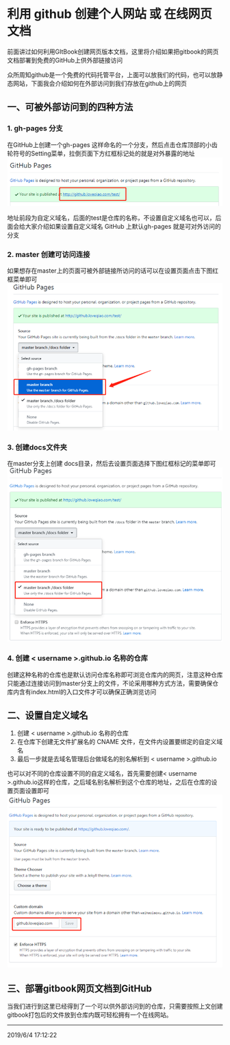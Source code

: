 # 利用 github 创建个人网站 或 在线网页文档

前面讲过如何利用GItBook创建网页版本文档，这里将介绍如果把gitbook的网页文档部署到免费的GitHub上供外部链接访问

众所周知github是一个免费的代码托管平台，上面可以放我们的代码，也可以放静态网站，下面我会介绍如何在外部访问到我们存放在github上的网页

## 一、可被外部访问到的四种方法

### 1. gh-pages 分支 
在GitHub上创建一个gh-pages 这样命名的一个分支，然后点击仓库顶部的小齿轮符号的Setting菜单，拉倒页面下方红框标记处的就是对外暴露的地址 ![](01.png)

地址前段为自定义域名，后面的test是仓库的名称，不设置自定义域名也可以，后面会给大家介绍如果设置自定义域名
GitHub 上默认gh-pages 就是可对外访问的分支

### 2. master 创建可访问连接

如果想存在master上的页面可被外部链接所访问的话可以在设置页面点击下图红框菜单即可
![](02.png)

### 3. 创建docs文件夹

在master分支上创建 docs目录，然后去设置页面选择下图红框标记的菜单即可
![](03.png)

### 4. 创建 < username >.github.io 名称的仓库

创建这种名称的仓库也是默认访问仓库名称即可浏览仓库内的网页，注意这种仓库只能通过连接访问到master分支上的文件，不论采用哪种方式方法，需要确保仓库内含有index.html的入口文件才可以确保正确浏览访问

## 二、设置自定义域名

1. 创建 < username >.github.io 名称的仓库
2. 在仓库下创建无文件扩展名的 CNAME 文件，在文件内设置要绑定的自定义域名
3. 最后一步就是去域名管理后台做域名的别名解析到 < username >.github.io

也可以对不同的仓库设置不同的自定义域名，首先需要创建< username >.github.io这样的仓库，之后域名别名解析到这个仓库的地址，之后在仓库的设置页面设置即可
![](04.png)

## 三、部署gitbook网页文档到GitHub

当我们进行到这里已经得到了一个可以供外部访问到的仓库，只需要按照上文创建gitbook打包后的文件放到仓库内既可轻松拥有一个在线网站。

----------
2019/6/4 17:12:22 